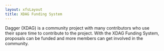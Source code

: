 ```yaml
---
layout: xfsLayout
title: XDAG Funding System
---
```

Dagger (XDAG) is a community project with many contributors who use their spare time to contribute to the project. With the XDAG Funding System, proposals can be funded and more members can get involved in the community.